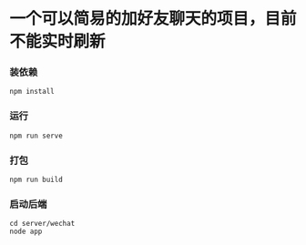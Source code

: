 # 一个可以简易的加好友聊天的项目，目前不能实时刷新

### 装依赖
```
npm install
```

### 运行
```
npm run serve
```

### 打包
```
npm run build
```

### 启动后端
```
cd server/wechat
node app
```


